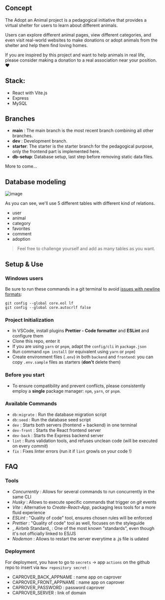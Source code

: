 ## Concept

The Adopt an Animal project is a pedagogical initiative that provides a virtual shelter for users to learn about different animals.

Users can explore different animal pages, view different categories, and even visit real-world websites to make donations or adopt animals from the shelter and help them find loving homes.

If you are inspired by this project and want to help animals in real life, please consider making a donation to a real association near your position. ❤️

## Stack:

- React with Vite.js
- Express
- MySQL

## Branches

- **main** : The main branch is the most recent branch combining all other branches.
- **dev** : Development branch.
- **starter**: The starter is the starter branch for the pedagogical purpose, only the frontend part is implemented here.
- **db-setup**: Database setup, last step before removing static data files.

More to come...

## Database modeling

![image](https://github.com/ioayoub/Adopt-an-animal/assets/66207978/92a5ce13-177a-4b09-8b8a-9bc2177a48a9)

As you can see, we'll use 5 different tables with different kind of relations.

- user
- animal
- category
- favorites
- comment
- adoption

> Feel free to challenge yourself and add as many tables as you want.

## Setup & Use

### Windows users

Be sure to run these commands in a git terminal to avoid [issues with newline formats](https://en.wikipedia.org/wiki/Newline#Issues_with_different_newline_formats):

```
git config --global core.eol lf
git config --global core.autocrlf false
```

### Project Initialization

- In VSCode, install plugins **Prettier - Code formatter** and **ESLint** and configure them
- Clone this repo, enter it
- If you are using `yarn` or `pnpm`, adapt the `config/cli` in `package.json`
- Run command `npm install` (or equivalent using `yarn` or `pnpm`)
- Create environment files (`.env`) in both `backend` and `frontend`: you can copy `.env.sample` files as starters (**don't** delete them)

### Before you start

- To ensure compatibility and prevent conflicts, please consistently employ a **single** package manager: `npm`, `yarn`, or `pnpm`.

### Available Commands

- `db:migrate` : Run the database migration script
- `db:seed` : Run the database seed script
- `dev` : Starts both servers (frontend + backend) in one terminal
- `dev-front` : Starts the React frontend server
- `dev-back` : Starts the Express backend server
- `lint` : Runs validation tools, and refuses unclean code (will be executed on every _commit_)
- `fix` : Fixes linter errors (run it if `lint` growls on your code !)

## FAQ

### Tools

- _Concurrently_ : Allows for several commands to run concurrently in the same CLI
- _Husky_ : Allows to execute specific commands that trigger on _git_ events
- _Vite_ : Alternative to _Create-React-App_, packaging less tools for a more fluid experience
- _ESLint_ : "Quality of code" tool, ensures chosen rules will be enforced
- _Prettier_ : "Quality of code" tool as well, focuses on the styleguide
- _ Airbnb Standard_ : One of the most known "standards", even though it's not officially linked to ES/JS
- _Nodemon_ : Allows to restart the server everytime a .js file is udated

### Deployment

For deployment, you have to go to `secrets` → app `actions` on the github repo to insert via `New repository secret` :

- CAPROVER_BACK_APPNAME : name app on caprover
- CAPROVER_FRONT_APPNAME : name app on caprover
- CAPROVER_PASSWORD : password caprover
- CAPROVER_SERVER : link of domain
